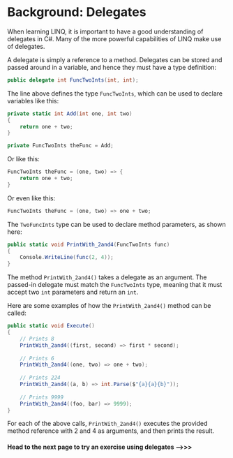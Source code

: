 # Background: Delegates

When learning LINQ, it is important to have a good understanding of delegates in C#. Many of the more powerful capabilities of LINQ make use of delegates.

A delegate is simply a reference to a method. Delegates can be stored and passed around in a variable, and hence they must have a type definition:


```C#
public delegate int FuncTwoInts(int, int);
```

The line above defines the type `FuncTwoInts`, which can be used to declare variables like this:

```C#
private static int Add(int one, int two)
{
	return one + two;
}

private FuncTwoInts theFunc = Add;
```

Or like this:

```C#
FuncTwoInts theFunc = (one, two) => {
    return one + two;
}
```

Or even like this:

```C#
FuncTwoInts theFunc = (one, two) => one + two;
```

The `TwoFuncInts` type can be used to declare method parameters, as shown here:

```C#
public static void PrintWith_2and4(FuncTwoInts func)
{
    Console.WriteLine(func(2, 4));
}
```

The method `PrintWith_2and4()` takes a delegate as an argument. The passed-in delegate must match the `FuncTwoInts` type, meaning that it must accept two `int` parameters and return an `int`. 

Here are some examples of how the `PrintWith_2and4()` method can be called:

```C#
public static void Execute()
{
    // Prints 8
    PrintWith_2and4((first, second) => first * second);
    
    // Prints 6
    PrintWith_2and4((one, two) => one + two);
    
    // Prints 224
    PrintWith_2and4((a, b) => int.Parse($"{a}{a}{b}"));
    
    // Prints 9999
    PrintWith_2and4((foo, bar) => 9999);
}
```


For each of the above calls, `PrintWith_2and4()` executes the provided method reference with 2 and 4 as arguments, and then prints the result.

#### Head to the next page to try an exercise using delegates -->>>
